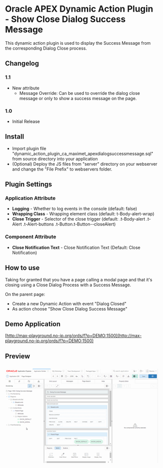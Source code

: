 # Oracle APEX Dynamic Action Plugin - Show Close Dialog Success Message
This dynamic action plugin is used to display the Success Message from the corresponding Dialog Close process.

## Changelog
### 1.1
  - New attribute
    - Message Override: Can be used to override the dialog close message or only to show a success message on the page.

### 1.0
  - Initial Release

## Install
- Import plugin file "dynamic_action_plugin_ca_maximet_apexdialogsuccessmessage.sql" from source directory into your application
- (Optional) Deploy the JS files from "server" directory on your webserver and change the "File Prefix" to webservers folder.

## Plugin Settings
### Application Attribute
- **Logging** - Whether to log events in the console (default: false)
- **Wrapping Class** - Wrapping element class (default: t-Body-alert-wrap)
- **Close Trigger** - Selector of the close trigger (default: .t-Body-alert .t-Alert .t-Alert-buttons .t-Button.t-Button--closeAlert)

### Component Attribute
- **Close Notification Text** - Close Notification Text (Default: Close Notification)

## How to use
Taking for granted that you have a page calling a modal page and that it's closing using a Close Dialog Process with a Success Message.

On the parent page:
- Create a new Dynamic Action with event "Dialog Closed"
- As action choose "Show Close Dialog Success Message"

## Demo Application
[http://max-playground.no-ip.org/ords/f?p=DEMO:1500](http://max-playground.no-ip.org/ords/f?p=DEMO:1500)

## Preview
## ![](https://github.com/maxime-tremblay/apex-plugin-dialogsuccessmessage/blob/master/preview.gif)